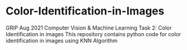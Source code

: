 # Color-Identification-in-Images
GRIP Aug 2021 Computer Vision &amp; Machine Learning Task 2: Color Identification in images
This repository contains python code for color identification in images using KNN Algorithm
